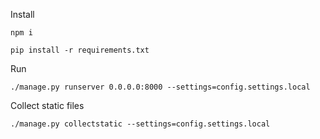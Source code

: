 Install

    npm i

    pip install -r requirements.txt

Run

	./manage.py runserver 0.0.0.0:8000 --settings=config.settings.local

Collect static files

    ./manage.py collectstatic --settings=config.settings.local